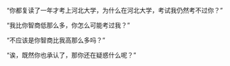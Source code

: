 “你都复读了一年才考上河北大学，为什么在河北大学，考试我仍然考不过你？”

“我比你智商低那么多，你怎么可能考过我？”

“不应该是你智商比我高那么多吗？”

“诶，既然你也承认了，那你还在疑惑什么呢？”

